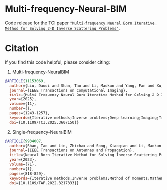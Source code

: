 # Multi-frequency-Neural-BIM
Code release for the TCI paper [`"Multi-frequency Neural Born Iterative Method for Solving 2-D Inverse Scattering Problems"`](https://ieeexplore.ieee.org/document/11153069). 

# Citation

If you find this code helpful, please consider citing:
1. Multi-frequency-NeuralBIM
```BibTex
@ARTICLE{11153069,
  author={Liu, Daoqi and Shan, Tao and Li, Maokun and Yang, Fan and Xu, Shenheng},
  journal={IEEE Transactions on Computational Imaging}, 
  title={Multi-Frequency Neural Born Iterative Method for Solving 2-D Inverse Scattering Problems}, 
  year={2025},
  volume={11},
  number={},
  pages={1243-1257},
  keywords={Iterative methods;Inverse problems;Deep learning;Imaging;Training;Image reconstruction;Convolutional neural networks;Physics;Mathematical models;Computational modeling;Born iterative method;inverse scattering problem (ISP);deep learning;multitask learning;unsupervised learning},
  doi={10.1109/TCI.2025.3607150}}
```
2. Single-frequency-NeuralBIM
```BibTex
@ARTICLE{9934007,
  author={Shan, Tao and Lin, Zhichao and Song, Xiaoqian and Li, Maokun and Yang, Fan and Xu, Shenheng},
  journal={IEEE Transactions on Antennas and Propagation}, 
  title={Neural Born Iterative Method for Solving Inverse Scattering Problems: 2D Cases}, 
  year={2023},
  volume={71},
  number={1},
  pages={818-829},
  keywords={Iterative methods;Inverse problems;Method of moments;Mathematical models;Unsupervised learning;Training;Supervised learning;Born iterative method;deep learning (DL);inverse scattering problem (ISP);supervised learning;unsupervised learning},
  doi={10.1109/TAP.2022.3217333}}
```
